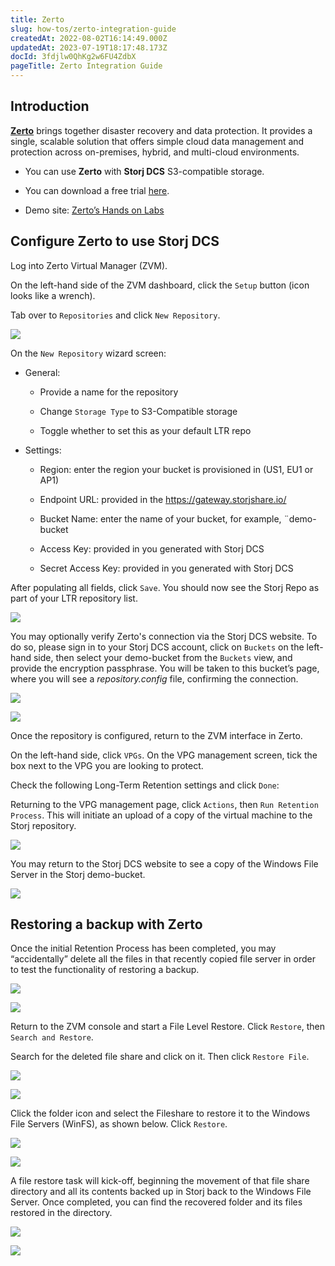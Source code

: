 ```yaml
---
title: Zerto
slug: how-tos/zerto-integration-guide
createdAt: 2022-08-02T16:14:49.000Z
updatedAt: 2023-07-19T18:17:48.173Z
docId: 3fdjlw0QhKg2w6FU4ZdbX
pageTitle: Zerto Integration Guide
---
```


## Introduction

[**Zerto**](https://www.zerto.com) brings together disaster recovery and data protection.  It provides a single, scalable solution that offers simple cloud data management and protection across on-premises, hybrid, and multi-cloud environments. &#x20;

*   You can use **Zerto** with **Storj DCS** S3-compatible storage.

*   You can download a free trial [here](https://www.zerto.com/try-or-buy/try-zerto-free/).

*   Demo site: [Zerto’s Hands on Labs](https://www.zerto.com/page/labs/?z_campaign=2020_Google_Ads_Training_Labs_On_demand\&z_content=Labs\&z_leadsource=Google_Adwords\&z_referrer=Adwords\&z_source=7012I000001hzgP\&gclid=CjwKCAjwj42UBhAAEiwACIhADqQ1Xo-tUPvM5qy8Pe1U2IxOnx-KBzpTQAgevDJYc42LYIXwgLIJTRoCDkUQAvD_BwE)

## Configure Zerto to use Storj DCS

Log into Zerto Virtual Manager (ZVM).

On the left-hand side of the ZVM dashboard, click the `Setup` button (icon looks like a wrench).

Tab over to `Repositories` and click `New Repository`.

![](https://archbee-image-uploads.s3.amazonaws.com/kv3plx2xmXcUGcVl4Lttj/wd8mAal1a9cJzhJz1ZIiu_image-131-2.png)

On the `New Repository` wizard screen:

*   General:
    *   Provide a name for the repository

    *   Change `Storage Type` to S3-Compatible storage

    *   Toggle whether to set this as your default LTR repo

*   Settings:
    *   Region: enter the region your bucket is provisioned in (US1, EU1 or AP1)

    *   Endpoint URL: provided in the [](docId\:AsyYcUJFbO1JI8-Tu8tW3) <https://gateway.storjshare.io/>

    *   Bucket Name: enter the name of your bucket, for example, ¨demo-bucket

    *   Access Key: provided in [](docId\:AsyYcUJFbO1JI8-Tu8tW3) you generated with Storj DCS

    *   Secret Access Key: provided in [](docId\:AsyYcUJFbO1JI8-Tu8tW3) you generated with Storj DCS

After populating all fields, click `Save`. You should now see the Storj Repo as part of your LTR repository list.

![](https://archbee-image-uploads.s3.amazonaws.com/kv3plx2xmXcUGcVl4Lttj/LTGvqT_kuVNQi-upd1i_w_image-128-2.png)

You may optionally verify Zerto's connection via the Storj DCS website. To do so, please sign in to your Storj DCS account, click on `Buckets` on the left-hand side, then select your demo-bucket from the `Buckets` view, and provide the encryption passphrase.  You will be taken to this bucket’s page, where you will see a *repository.config* file, confirming the connection.

![](https://archbee-image-uploads.s3.amazonaws.com/kv3plx2xmXcUGcVl4Lttj/159AagxGtKM2d-4Pa6ciu_image-132-1.png)

![](https://archbee-image-uploads.s3.amazonaws.com/kv3plx2xmXcUGcVl4Lttj/mXYqiwqgtYgHu7XVmFPOO_image-161.png)

Once the repository is configured, return to the ZVM interface in Zerto.

On the left-hand side, click `VPGs`. On the VPG management screen, tick the box next to the VPG you are looking to protect.

Check the following Long-Term Retention settings and click `Done`:

Returning to the VPG management page, click `Actions`, then `Run Retention Process`. This will initiate an upload of a copy of the virtual machine to the Storj repository.

![](https://archbee-image-uploads.s3.amazonaws.com/kv3plx2xmXcUGcVl4Lttj/NjjDzbSCkPTtwdQR9nVhv_image-150-1.png)

You may return to the Storj DCS website to see a copy of the Windows File Server in the Storj demo-bucket.

![](https://archbee-image-uploads.s3.amazonaws.com/kv3plx2xmXcUGcVl4Lttj/f2lF3e0pHov1aETDPaluE_image-167.png)

## Restoring a backup with Zerto

Once the initial Retention Process has been completed, you may “accidentally” delete all the files in that recently copied file server in order to test the functionality of restoring a backup.

![](https://archbee-image-uploads.s3.amazonaws.com/kv3plx2xmXcUGcVl4Lttj/2n7g0THrz5ACXRxzlXkWW_image-129.png)

![](https://archbee-image-uploads.s3.amazonaws.com/kv3plx2xmXcUGcVl4Lttj/7MGQmDFCJNHK1L7iSrIRw_image-125-1.png)

Return to the ZVM console and start a File Level Restore. Click `Restore`, then `Search and Restore`.

Search for the deleted file share and click on it. Then click `Restore File`.

![](https://archbee-image-uploads.s3.amazonaws.com/kv3plx2xmXcUGcVl4Lttj/WgsTjg4zAftrU333gmhrE_image-138-2.png)

![](https://archbee-image-uploads.s3.amazonaws.com/kv3plx2xmXcUGcVl4Lttj/oOqJtwIiCO5d6UknkU77d_image-140.png)

Click the folder icon and select the Fileshare to restore it to the Windows File Servers (WinFS), as shown below. Click `Restore`.

![](https://archbee-image-uploads.s3.amazonaws.com/kv3plx2xmXcUGcVl4Lttj/CYZhE0y58fP6p4aophQW5_image-126.png)

![](https://archbee-image-uploads.s3.amazonaws.com/kv3plx2xmXcUGcVl4Lttj/Selcqw8DpSSzAZBkswAe2_image-136.png)

A file restore task will kick-off, beginning the movement of that file share directory and all its contents backed up in Storj back to the Windows File Server.  Once completed, you can find the recovered folder and its files restored in the directory.

![](https://archbee-image-uploads.s3.amazonaws.com/kv3plx2xmXcUGcVl4Lttj/foiWuDXaE2bKPhJpASFuY_image-152.png)

![](https://archbee-image-uploads.s3.amazonaws.com/kv3plx2xmXcUGcVl4Lttj/QwfpOYEO6JYjVl4IaS-kl_image-178.png)

